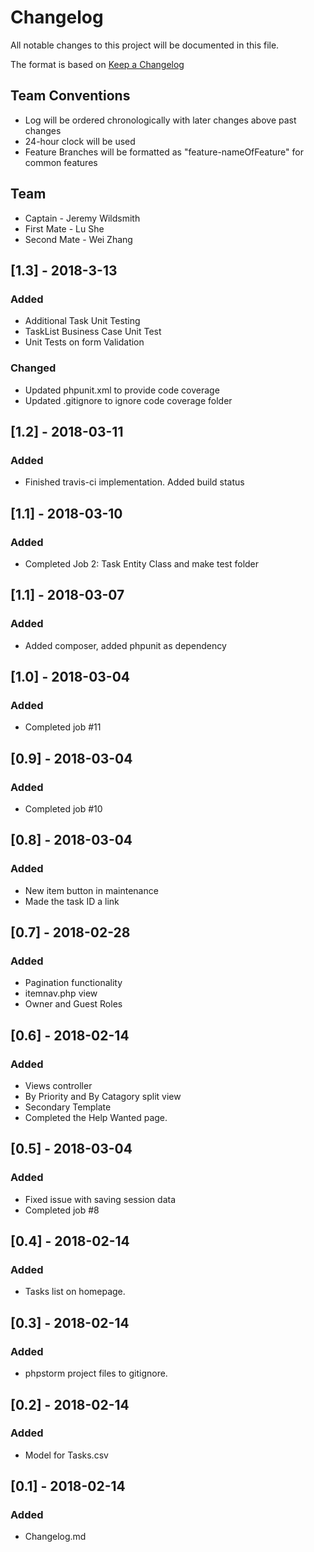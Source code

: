 # Changelog
All notable changes to this project will be documented in this file.

The format is based on [Keep a Changelog](http://keepachangelog.com/en/1.0.0/)

## Team Conventions
* Log will be ordered chronologically with later changes above past changes
* 24-hour clock will be used
* Feature Branches will be formatted as "feature-nameOfFeature" for common features

## Team
- Captain - Jeremy Wildsmith
- First Mate - Lu She
- Second Mate - Wei Zhang

## [1.3] - 2018-3-13
### Added
* Additional Task Unit Testing
* TaskList Business Case Unit Test
* Unit Tests on form Validation

### Changed
* Updated phpunit.xml to provide code coverage
* Updated .gitignore to ignore code coverage folder

## [1.2] - 2018-03-11
### Added
* Finished travis-ci implementation. Added build status


## [1.1] - 2018-03-10
### Added
* Completed Job 2: Task Entity Class and make test folder


## [1.1] - 2018-03-07
### Added
* Added composer, added phpunit as dependency

## [1.0] - 2018-03-04
### Added
* Completed job #11

## [0.9] - 2018-03-04
### Added
* Completed job #10

## [0.8] - 2018-03-04
### Added
* New item button in maintenance
* Made the task ID a link

## [0.7] - 2018-02-28
### Added
* Pagination functionality
* itemnav.php view
* Owner and Guest Roles

## [0.6] - 2018-02-14
### Added
* Views controller
* By Priority and By Catagory split view
* Secondary Template
* Completed the Help Wanted page.


## [0.5] - 2018-03-04
### Added
* Fixed issue with saving session data
* Completed job #8

## [0.4] - 2018-02-14
### Added
* Tasks list on homepage.


## [0.3] - 2018-02-14
### Added
* phpstorm project files to gitignore.

## [0.2] - 2018-02-14
### Added
* Model for Tasks.csv

## [0.1] - 2018-02-14
### Added
* Changelog.md


